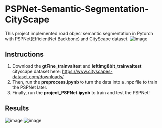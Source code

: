 # PSPNet-Semantic-Segmentation-CityScape
This project implemented road object semantic segmentation in Pytorch with PSPNet(EfficientNet Backbone) and CityScape dataset.
![image](https://user-images.githubusercontent.com/75484465/174480553-b4f60fa9-ff80-4634-aaf2-51d42f53bf43.png)


## Instructions
1. Download the **gtFine_trainvaltest** and **leftImg8bit_trainvaltest** cityscape dataset here: https://www.cityscapes-dataset.com/downloads/
2. Then, run the **preprocess.ipynb** to turn the data into a .npz file to train the PSPNet later.
3. Finally, run the **project_PSPNet.ipynb** to train and test the PSPNet!

## Results

![image](https://user-images.githubusercontent.com/75484465/174480706-878b07c3-b670-43e6-b28b-b82163764388.png)
![image](https://user-images.githubusercontent.com/75484465/174480717-0d3eb744-17a6-45b2-95da-1fc31aaa3bb8.png)







